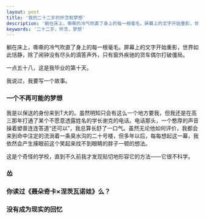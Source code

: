 ```yaml
---
layout: post
title: '我的二十二岁的怀念和梦想'
description: '躺在床上，嘶嘶的冷气吹直了身上的每一根毫毛。屏幕上的文字开始重影，世界如此恬静，除了闹钟没有尽头的滴答声外，只有窗外疾驰的货车偶尔打破僵局。一点五十八，这是我毕业的第十天。'
keywords: '二十二岁，怀念，梦想'
---
```


躺在床上，嘶嘶的冷气吹直了身上的每一根毫毛。屏幕上的文字开始重影，世界如此恬静，除了闹钟没有尽头的滴答声外，只有窗外疾驰的货车偶尔打破僵局。

一点五十八，这是我毕业的第十天。

我说过，我要写一个故事。

### 一个不再可能的梦想

我是以保送的身份来到T大的。虽然明知只会有这么一个地方要我，但我还是在高三那年打通了某个不愿意透露姓名的学长谢克的电话。电话那头，一个憨厚的声音操着塑普连连答道“还可以”，我总算长舒了一口气。虽然无论他如何评价，我都会来到命中注定的流淌着一条臭水沟的二十号楼，但多年以后，每每想起这一幕，我依然会产生揍眼前这个笑起来找不到眼睛的胖子一顿的想法。

这是个奇怪的学校，直到不久前我才发现贴切地形容它的方法——它很不科学。







### 怂

### 你读过《聂朵奇卡×涅茨瓦诺娃》么？

### 没有成为现实的回忆